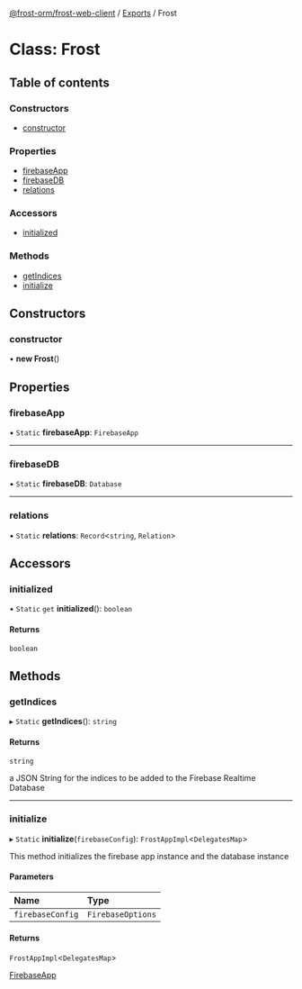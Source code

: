 [@frost-orm/frost-web-client](../modules.md) / [Exports](../modules.md) / Frost

# Class: Frost

## Table of contents

### Constructors

- [constructor](Frost.md#constructor)

### Properties

- [firebaseApp](Frost.md#firebaseapp)
- [firebaseDB](Frost.md#firebasedb)
- [relations](Frost.md#relations)

### Accessors

- [initialized](Frost.md#initialized)

### Methods

- [getIndices](Frost.md#getindices)
- [initialize](Frost.md#initialize)

## Constructors

### constructor

• **new Frost**()

## Properties

### firebaseApp

▪ `Static` **firebaseApp**: `FirebaseApp`

___

### firebaseDB

▪ `Static` **firebaseDB**: `Database`

___

### relations

▪ `Static` **relations**: `Record`<`string`, `Relation`\>

## Accessors

### initialized

• `Static` `get` **initialized**(): `boolean`

#### Returns

`boolean`

## Methods

### getIndices

▸ `Static` **getIndices**(): `string`

#### Returns

`string`

a JSON String for the indices to be added to the Firebase Realtime Database

___

### initialize

▸ `Static` **initialize**(`firebaseConfig`): `FrostAppImpl`<`DelegatesMap`\>

This method initializes the firebase app instance and the database instance

#### Parameters

| Name | Type |
| :------ | :------ |
| `firebaseConfig` | `FirebaseOptions` |

#### Returns

`FrostAppImpl`<`DelegatesMap`\>

[FirebaseApp](https://firebase.google.com/docs/reference/js/app.firebaseapp.md#firebaseapp_interface)
